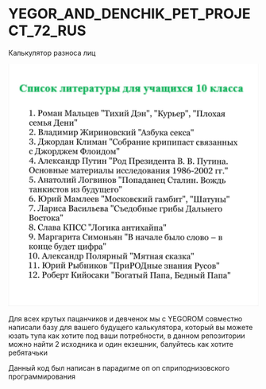 # YEGOR_AND_DENCHIK_PET_PROJECT_72_RUS
Калькулятор разноса лиц

![Image alt](https://github.com/Nyklid/YEGOR_AND_DENCHIK_PET_PROJECT_72_RUS/blob/main/README.png)

Для всех крутых пацанчиков и девченок мы с YEGOROM совместно написали базу для вашего будущего калькулятора, который вы можете юзать тупа как хотите под ваши потребности, в данном репозитории можно найти 2 исходника и один екзешник, балуйтесь как хотите ребятачьки

Данный код был написан в парадигме оп оп сприподнизовского программирования
